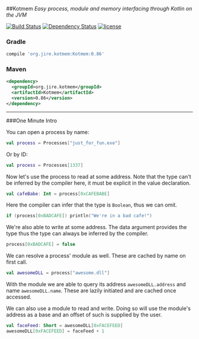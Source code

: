 ##Kotmem
_Easy process, module and memory interfacing through Kotlin on the JVM_

[![Build Status](https://travis-ci.org/Jire/Kotmem.svg?branch=master)](https://travis-ci.org/Jire/Kotmem)
[![Dependency Status](https://www.versioneye.com/user/projects/578838bcc3d40f003caa2efa/badge.svg?style=flat)](https://www.versioneye.com/user/projects/578838bcc3d40f003caa2efa)
[![license](https://img.shields.io/github/license/Jire/Kotmem.svg)](https://github.com/Jire/Kotmem/blob/master/LICENSE)

### Gradle
```groovy
compile 'org.jire.kotmem:Kotmem:0.86'
```

### Maven
```xml
<dependency>
  <groupId>org.jire.kotmem</groupId>
  <artifactId>Kotmem</artifactId>
  <version>0.86</version>
</dependency>
```

---

###One Minute Intro

You can open a process by name:

```kotlin
val process = Processes["just_for_fun.exe"]
```

Or by ID:

```kotlin
val process = Processes[1337]
```

Now let's use the process to read at some address. Note that the type can't be inferred by the compiler here, it must
 be explicit in the value declaration.

```kotlin
val cafeBabe: Int = process[0xCAFEBABE]
```

Here the compiler can infer that the type is `Boolean`, thus we can omit.

```kotlin
if (process[0xBADCAFE]) println("We're in a bad cafe!")
```

We're also able to write at some address. The data argument provides the type thus the type can always be inferred by
 the compiler.

```kotlin
process[0xBADCAFE] = false
```

We can resolve a process' module as well. These are cached by name on first call.

```kotlin
val awesomeDLL = process["awesome.dll"]
```

With the module we are able to query its address `awesomeDLL.address` and name `awesomeDLL.name`. These are lazily 
initiated and are cached once accessed.

We can also use a module to read and write. Doing so will use the module's address as a base and an offset of such is
 supplied by the user.

```kotlin
val faceFeed: Short = awesomeDLL[0xFACEFEED]
awesomeDLL[0xFACEFEED] = faceFeed + 1
```